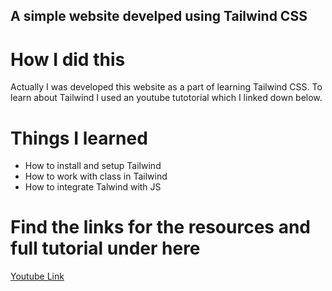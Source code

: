 ## A simple website develped using Tailwind CSS

# How I did this

Actually I was developed this website as a part of learning Tailwind CSS. To learn about Tailwind I used an youtube tutotorial which I linked down below.

# Things I learned

* How to install and setup Tailwind
* How to work with class in Tailwind
* How to integrate Talwind with JS

# Find the links for the resources and full tutorial under here

<a href="https://www.youtube.com/redirect?event=video_description&redir_token=QUFFLUhqa0szZW9hemRla2JXNVg1ZVB4RXlSS2w4dnRSUXxBQ3Jtc0tsMGI3aXJFV0dFdVpPaF9IalBob0dUdlVlVzc0bkRVbTNlaGxFdFBWTEJyTmtTeWVEazdtVnR4NlpCYUZkbFpaY05ZamEyOVZvSTNCREYwQmlieHQzQllHWDY2WnFGRm5pOE5nbGFPbVpZaFNzWVVZdw&q=https%3A%2F%2Fbit.ly%2F3BKYrzg&v=lCxcTsOHrjo" target="_blank"> Youtube Link




